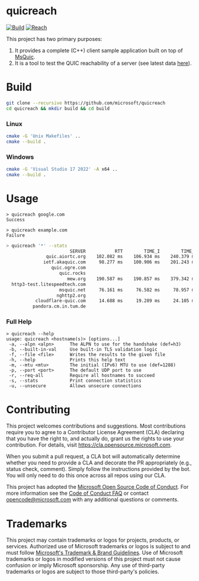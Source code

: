 # quicreach

[![Build](https://github.com/microsoft/quicreach/actions/workflows/build.yml/badge.svg)](https://github.com/microsoft/quicreach/actions/workflows/build.yml)
[![Reach](https://github.com/microsoft/quicreach/actions/workflows/reach.yml/badge.svg)](https://github.com/microsoft/quicreach/actions/workflows/reach.yml)

This project has two primary purposes:

1. It provides a complete (C++) client sample application built on top of [MsQuic](https://github.com/microsoft/msquic).
2. It is a tool to test the QUIC reachability of a server (see latest data [here](https://github.com/microsoft/quicreach/blob/data/data.csv)).

# Build

```Bash
git clone --recursive https://github.com/microsoft/quicreach
cd quicreach && mkdir build && cd build
```

### Linux
```Bash
cmake -G 'Unix Makefiles' ..
cmake --build .
```

### Windows
```Bash
cmake -G 'Visual Studio 17 2022' -A x64 ..
cmake --build .
```

# Usage

```
> quicreach google.com
Success
```
```
> quicreach example.com
Failure
```

```Bash
> quicreach '*' --stats
                        SERVER           RTT        TIME_I        TIME_H               SEND:RECV      C1      S1    FAMILY
               quic.aiortc.org    102.082 ms    106.934 ms    240.379 ms    4:5 2523:4900 (1.9x)     274    4547    IPv6     *
              ietf.akaquic.com     98.277 ms    100.906 ms    201.243 ms    3:5 2480:5869 (2.4x)     275    4564    IPv6     *
                 quic.ogre.com
                    quic.rocks
                       mew.org    190.587 ms    190.857 ms    379.342 ms    4:6 2522:6650 (2.6x)     266    4541    IPv6     *
  http3-test.litespeedtech.com
                    msquic.net     76.161 ms     76.582 ms     78.957 ms    1:4 1260:3660 (2.9x)     269    3461    IPv4
                   nghttp2.org
           cloudflare-quic.com     14.688 ms     19.289 ms     24.105 ms    3:7 2480:5129 (2.1x)     278    2667    IPv6     *
          pandora.cm.in.tum.de
```

### Full Help

```
> quicreach --help
usage: quicreach <hostname(s)> [options...]
 -a, --alpn <alpn>      The ALPN to use for the handshake (def=h3)
 -b, --built-in-val     Use built-in TLS validation logic
 -f, --file <file>      Writes the results to the given file
 -h, --help             Prints this help text
 -m, --mtu <mtu>        The initial (IPv6) MTU to use (def=1288)
 -p, --port <port>      The default UDP port to use
 -r, --req-all          Require all hostnames to succeed
 -s, --stats            Print connection statistics
 -u, --unsecure         Allows unsecure connections
```

# Contributing

This project welcomes contributions and suggestions.  Most contributions require you to agree to a
Contributor License Agreement (CLA) declaring that you have the right to, and actually do, grant us
the rights to use your contribution. For details, visit https://cla.opensource.microsoft.com.

When you submit a pull request, a CLA bot will automatically determine whether you need to provide
a CLA and decorate the PR appropriately (e.g., status check, comment). Simply follow the instructions
provided by the bot. You will only need to do this once across all repos using our CLA.

This project has adopted the [Microsoft Open Source Code of Conduct](https://opensource.microsoft.com/codeofconduct/).
For more information see the [Code of Conduct FAQ](https://opensource.microsoft.com/codeofconduct/faq/) or
contact [opencode@microsoft.com](mailto:opencode@microsoft.com) with any additional questions or comments.

# Trademarks

This project may contain trademarks or logos for projects, products, or services. Authorized use of Microsoft
trademarks or logos is subject to and must follow
[Microsoft's Trademark & Brand Guidelines](https://www.microsoft.com/en-us/legal/intellectualproperty/trademarks/usage/general).
Use of Microsoft trademarks or logos in modified versions of this project must not cause confusion or imply Microsoft sponsorship.
Any use of third-party trademarks or logos are subject to those third-party's policies.
